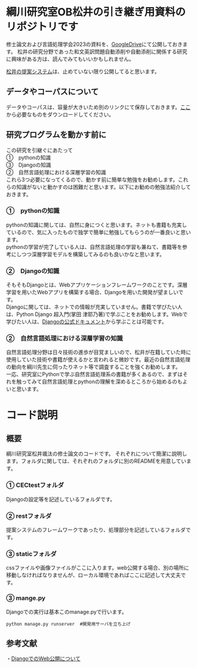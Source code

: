 # 綱川研究室OB松井の引き継ぎ用資料のリポジトリです
修士論文および言語処理学会2023の資料を、[GoogleDrive](https://drive.google.com/drive/folders/1S-hn5aA6fnRFrR3Yy4Cj6Kg6GUHEPtO9?usp=sharing)にて公開しておきます。
松井の研究分野であった和文英訳問題自動添削や自動添削に関係する研究に興味がある方は、読んでみてもいいかもしれません。

[松井の提案システム](https://tsunalab.net/rest/system)は、止めていない限り公開してると思います。

## データやコーパスについて
データやコーパスは、容量が大きいため別のリンクにて保存しておきます。[ここ](https://drive.google.com/drive/folders/1S-hn5aA6fnRFrR3Yy4Cj6Kg6GUHEPtO9?usp=sharing)から必要なものをダウンロードしてください。

## 研究プログラムを動かす前に
この研究を引継ぐにあたって<br>
①　pythonの知識<br>
③　Djangoの知識<br>
②　自然言語処理における深層学習の知識<br>
これら3つ必要になってくるので、動かす前に簡単な勉強をお勧めします。これらの知識がないと動かすのは困難だと思います。以下にお勧めの勉強法紹介しておきます。
### ①　pythonの知識
pythonの知識に関しては、自然に身につくと思います。ネットも書籍も充実しているので、気に入ったもので独学で簡単に勉強してもらうのが一番良いと思います。<br>
pythonの学習が完了している人は、自然言語処理の学習も兼ねて、書籍等を参考にしつつ深層学習モデルを構築してみるのも良いかなと思います。
### ②　Djangoの知識
そもそもDjangoとは、Webアプリケーションフレームワークのことです。深層学習を用いたWebアプリを構築する場合、Djangoを用いた開発が望ましいです。<br>
Djangoに関しては、ネットでの情報が充実していません。書籍で学びたい人は、Python Django 超入門(掌田 津耶乃著)で学ぶことをお勧めします。Webで学びたい人は、[Djangoの公式ドキュメント](https://docs.djangoproject.com/ja/4.1/intro/)から学ぶことは可能です。
### ②　自然言語処理における深層学習の知識
自然言語処理分野は日々技術の進歩が目覚ましいので、松井が在籍していた時に使用していた技術や書籍が使えるかと言われると微妙です。最近の自然言語処理の動向を綱川先生に伺ったりネット等で調査することを強くお勧めします。<br>
一応、研究室にPythonで学ぶ自然言語処理系の書籍が多くあるので、まずはそれを触ってみて自然言語処理とpythonの理解を深めるところから始めるのもよいと思います。
# コード説明
## 概要
綱川研究室松井颯汰の修士論文のコードです。
それぞれについて簡潔に説明します。フォルダに関しては、それぞれのフォルダに別のREADMEを用意しています。
### ① CECtestフォルダ
Djangoの設定等を記述しているフォルダです。
### ② restフォルダ
提案システムのフレームワークであったり、処理部分を記述しているフォルダです。
### ③ staticフォルダ
cssファイルや画像ファイルがここに入ります。web公開する場合、別の場所に移動しなければなりませんが、ローカル環境であればここに記述して大丈夫です。
### ③ mange.py
Djangoでの実行は基本このmanage.pyで行います。
```
python manage.py runserver  #開発用サーバを立ち上げ
```

## 参考文献
・[DjangoでのWeb公開について](https://zenn.dev/hathle/books/django-vultr-book)
